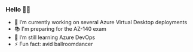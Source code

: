 ### Hello 🙋‍♂️

- 🔭 I’m currently working on several Azure Virtual Desktop deployments
- 📚 I'm preparing for the AZ-140 exam
- 🌱 I’m still learning Azure DevOps
- ⚡ Fun fact: avid ballroomdancer

<!-- ![René's github stats](https://github-readme-stats.vercel.app/api?username=balenr&show_icons=true&theme=dark)

<!--
**balenr/balenr** is a ✨ _special_ ✨ repository because its `README.md` (this file) appears on your GitHub profile.

Here are some ideas to get you started:

- 🔭 I’m currently working on ...
- 🌱 I’m currently learning ...
- 👯 I’m looking to collaborate on ...
- 🤔 I’m looking for help with ...
- 💬 Ask me about ...
- 📫 How to reach me: ...
- 😄 Pronouns: ...
- ⚡ Fun fact: ...
-->
